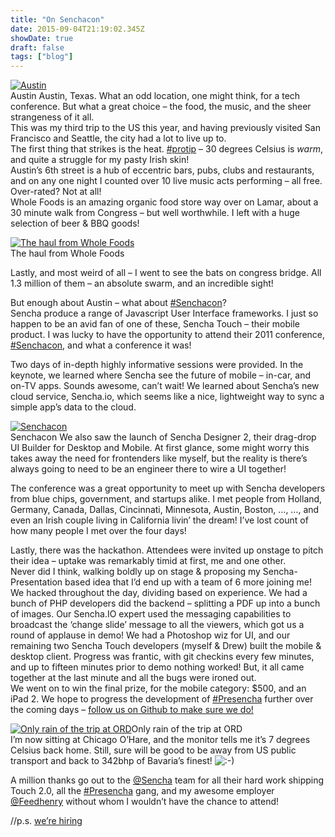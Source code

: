 ```yaml
---
title: "On Senchacon"
date: 2015-09-04T21:19:02.345Z
showDate: true
draft: false
tags: ["blog"]
---
```



<span class="wp-caption alignright" id="attachment_61" style="width: 160px">[![](http://res.cloudinary.com/cianclarke/image/upload/c_crop,h_1936,w_1936,x_0,y_328/h_150,w_150/v1382804340/IMG_0161-e1319756629314_kzochs.jpg "Austin")](http://cianclarke.com/blog/wp-content/uploads/2011/10/IMG_0161.jpg)  
Austin
</span>
Austin, Texas. What an odd location, one might think, for a tech conference. But what a great choice – the food, the music, and the sheer strangeness of it all.  
 This was my third trip to the US this year, and having previously visited San Francisco and Seattle, the city had a lot to live up to.  
 The first thing that strikes is the heat. [#protip](http://www.trendy.ie/#protip) – 30 degrees Celsius is *warm*, and quite a struggle for my pasty Irish skin!  
 Austin’s 6th street is a hub of eccentric bars, pubs, clubs and restaurants, and on any one night I counted over 10 live music acts performing – all free. Over-rated? Not at all!  
 Whole Foods is an amazing organic food store way over on Lamar, about a 30 minute walk from Congress – but well worthwhile. I left with a huge selection of beer & BBQ goods!

<span class="wp-caption alignright" id="attachment_63" style="width: 160px">[![](http://res.cloudinary.com/cianclarke/image/upload/c_crop,h_612,w_612,x_0,y_0/h_150,w_150/v1382804337/IMG_0165_qqjtw1.jpg "The haul from Whole Foods ")](http://res.cloudinary.com/cianclarke/image/upload/v1382804337/IMG_0165_qqjtw1.jpg)  
The haul from Whole Foods
</span>

Lastly, and most weird of all – I went to see the bats on congress bridge. All 1.3 million of them – an absolute swarm, and an incredible sight!

But enough about Austin – what about [#Senchacon](http://www.trendy.ie/#SenchaCon)?  
 Sencha produce a range of Javascript User Interface frameworks. I just so happen to be an avid fan of one of these, Sencha Touch – their mobile product. I was lucky to have the opportunity to attend their 2011 conference, [#Senchacon](http://www.trendy.ie/#SenchaCon), and what a conference it was!

Two days of in-depth highly informative sessions were provided. In the keynote, we learned where Sencha see the future of mobile – in-car, and on-TV apps. Sounds awesome, can’t wait! We learned about Sencha’s new cloud service, Sencha.io, which seems like a nice, lightweight way to sync a simple app’s data to the cloud.

<span class="wp-caption alignright" id="attachment_62" style="width: 160px">[![](http://res.cloudinary.com/cianclarke/image/upload/c_crop,h_1936,w_1936,x_328,y_0/h_150,w_150/v1382804338/IMG_0150_o4ebwn.jpg "Senchacon")](http://res.cloudinary.com/cianclarke/image/upload/v1382804338/IMG_0150_o4ebwn.jpg)  
Senchacon
</span>
We also saw the launch of Sencha Designer 2, their drag-drop UI Builder for Desktop and Mobile. At first glance, some might worry this takes away the need for frontenders like myself, but the reality is there’s always going to need to be an engineer there to wire a UI together!

The conference was a great opportunity to meet up with Sencha developers from blue chips, government, and startups alike. I met people from Holland, Germany, Canada, Dallas, Cincinnati, Minnesota, Austin, Boston, …, …, and even an Irish couple living in California livin’ the dream! I’ve lost count of how many people I met over the four days!

Lastly, there was the hackathon. Attendees were invited up onstage to pitch their idea – uptake was remarkably timid at first, me and one other.  
 Never did I think, walking boldly up on stage & proposing my Sencha-Presentation based idea that I’d end up with a team of 6 more joining me!  
 We hacked throughout the day, dividing based on experience. We had a bunch of PHP developers did the backend – splitting a PDF up into a bunch of images. Our Sencha.IO expert used the messaging capabilities to broadcast the ‘change slide’ message to all the viewers, which got us a round of applause in demo! We had a Photoshop wiz for UI, and our remaining two Sencha Touch developers (myself & Drew) built the mobile & desktop client. Progress was frantic, with git checkins every few minutes, and up to fifteen minutes prior to demo nothing worked! But, it all came together at the last minute and all the bugs were ironed out.  
 We went on to win the final prize, for the mobile category: $500, and an iPad 2. We hope to progress the development of [#Presencha](http://www.trendy.ie/#presencha) further over the coming days – [follow us on Github to make sure we do!](http://www.github.com/cianclarke/Presencha)

<span class="wp-caption alignright" id="attachment_64" style="width: 310px">[![](http://res.cloudinary.com/cianclarke/image/upload/h_224,w_300/v1382804335/IMG_0166_gilzdz.jpg "Only rain of the trip at ORD")](http://res.cloudinary.com/cianclarke/image/upload/v1382804335/IMG_0166_gilzdz.jpg)Only rain of the trip at ORD
</span>  
I’m now sitting at Chicago O’Hare, and the monitor tells me it’s 7 degrees Celsius back home. Still, sure will be good to be away from US public transport and back to 342bhp of Bavaria’s finest! ![:-)](http://cianclarke.com/blog/wp-includes/images/smilies/icon_smile.gif)

A million thanks go out to the [@Sencha](http://www.twitter.com/sencha) team for all their hard work shipping Touch 2.0, all the [#Presencha](http://www.trendy.ie/#presencha) gang, and my awesome employer [@Feedhenry](http://www.twitter.com/feedhenry) without whom I wouldn’t have the chance to attend!

//p.s. [we’re hiring](http://feedhenry.com/about-feedhenry/careers/)




